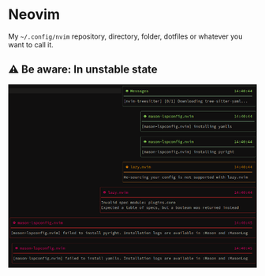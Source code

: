 # Neovim

My `~/.config/nvim` repository, directory, folder, dotfiles or whatever you want to call it.

## ⚠️ Be aware: In unstable state
![Error message screenshot](error-messages.png)
